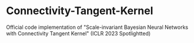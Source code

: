 # Connectivity-Tangent-Kernel
Official code implementation of "Scale-invariant Bayesian Neural Networks with Connectivity Tangent Kernel" (ICLR 2023 Spotlightted)
